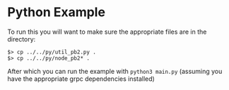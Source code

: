 # Python Example

To run this you will want to make sure the appropriate files are in the directory:

```shell
$> cp ../../py/util_pb2.py .
$> cp ../../py/node_pb2* .
```

After which you can run the example with `python3 main.py` (assuming you have the appropriate grpc dependencies installed)
